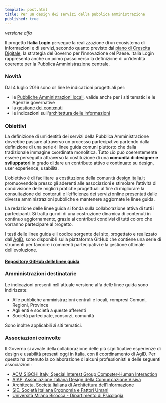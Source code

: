 ```yaml
---
template: post.html
title: Per un design dei servizi della pubblica amministrazione
published: true
---
```

<dfn class="lg-versione-alpha" title="Versione in sviluppo da non considerarsi definitiva">versione alfa</dfn>

Il progetto **Italia Login** persegue la realizzazione di un ecosistema di informazioni e di servizi, secondo quanto previsto dal [piano di Crescita Digitale](http://www.agid.gov.it/agenda-digitale/agenda-digitale-italiana/crescita-digitale-banda-ultralarga), la strategia del Governo per l’innovazione del Paese. Italia Login rappresenta
anche un primo passo verso la definizione di un’identità coerente per la Pubblica Amministrazione centrale.

### Novità

Dal 4 luglio 2016 sono on line le indicazioni progettuali per:

 - le [Pubbliche Amministrazioni locali](/linee-guida/header/), valide anche per i siti tematici e le Agenzie governative
 - la [gestione dei contenuti](/linee-guida/contenuti/)
 - le indicazioni sull'[architettura delle informazioni](/linee-guida/infoarchitettura/) 

### Obiettivi
La definizione di un’identità dei servizi della Pubblica Amministrazione dovrebbe passare attraverso un
processo partecipativo partendo dalla definizione di una serie di linee guida comuni piuttosto che dalla tradizionale immagine coordinata monolitica. Tutto ciò può coerentemente essere perseguito attraverso la costituzione di una **comunità di designer e sviluppatori** in grado di dare un contributo attivo e continuato su design, user experience, usabilità.

L’obiettivo è di facilitare la costituzione della comunità
[design.italia.it](http://design.italia.it) promuovendola presso gli aderenti alle associazioni
e stimolare l’attività di condivisione
delle migliori pratiche progettuali al fine di migliorare la consultazione dei contenuti e l’efficienza
dei servizi online presentati dalle diverse amministrazioni pubbliche e mantenere aggiornate le linee guida.

La redazione delle linee guida si fonda sulla collaborazione attiva di tutti i partecipanti. Si tratta quindi di una
costruzione dinamica di contenuti in continuo aggiornamento, grazie ai contributi condivisi di tutti coloro che
vorranno partecipare al progetto.

I testi delle linee guida e il codice sorgente del sito, progettato e realizzato dall'[AgID](http://www.agid.gov.it),
sono disponibili sulla piattaforma GitHub che contiene una
serie di strumenti per favorire i commenti partecipativi e la gestione ottimale dell'evoluzione.

#### [Repository GitHub delle linee guida](https://github.com/italia-it/designer.italia.it)

### Amministrazioni destinatarie

Le indicazioni presenti nell'attuale versione alfa delle linee guida sono indirizzate:

 - Alle pubbliche amministrazioni centrali e locali, compresi Comuni, Regioni, Province
 - Agli enti e società a queste afferenti
 - Società partecipate, consorzi, comunità

Sono inoltre applicabili ai siti tematici.

<!-- Si raccomanda in ogni caso di sviluppare il sito seguendo le *[best practice](https://github.com/italia-it/designer.italia.it/search?utf8=%E2%9C%93&q=%22si+deve%22)* internazionali. -->

### Associazioni coinvolte

Il Governo si avvale della collaborazione delle più significative esperienze di design e usabilità presenti
oggi in Italia, con il coordinamento di AgID. Per questo ha ottenuto la collaborazione di alcuni
professionisti e delle seguenti associazioni:

- [ACM SIGCHI Italy, Special Interest Group Computer-Human Interaction](http://sigchi-italy.org/it/informazioni-generali)
- [AIAP, Associazione Italiana Design della Comunicazione Visiva](http://www.aiap.it)
- [Architecta, Società Italiana di Architettura dell'Informazione](http://www.architecta.it)
- [SIE, Società Italiana Ergonomia e Fattori Umani](http://www.societadiergonomia.it)
- [Università Milano Bicocca - Dipartimento di Psicologia](http://www.psicologia.unimib.it/index.php)

